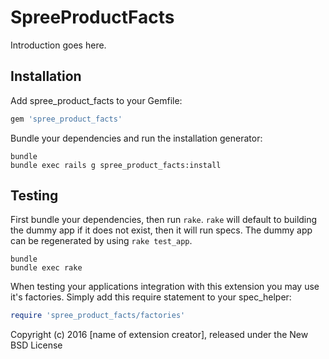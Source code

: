 SpreeProductFacts
=================

Introduction goes here.

Installation
------------

Add spree_product_facts to your Gemfile:

```ruby
gem 'spree_product_facts'
```

Bundle your dependencies and run the installation generator:

```shell
bundle
bundle exec rails g spree_product_facts:install
```

Testing
-------

First bundle your dependencies, then run `rake`. `rake` will default to building the dummy app if it does not exist, then it will run specs. The dummy app can be regenerated by using `rake test_app`.

```shell
bundle
bundle exec rake
```

When testing your applications integration with this extension you may use it's factories.
Simply add this require statement to your spec_helper:

```ruby
require 'spree_product_facts/factories'
```

Copyright (c) 2016 [name of extension creator], released under the New BSD License
